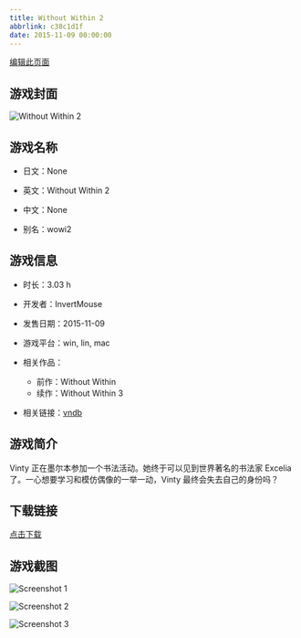 ```yaml
---
title: Without Within 2
abbrlink: c38c1d1f
date: 2015-11-09 00:00:00
---
```

[编辑此页面](https://github.com/ACG-3/ADV3-source/blob/main/source/_posts/Without%20Within%202.md)

## 游戏封面

![Without Within 2](https://pan.timero.xyz/d/onedrive/img_lib_001/Without%20Within%202_cover.avif)


## 游戏名称

- 日文：None
- 英文：Without Within 2
- 中文：None

- 别名：wowi2


## 游戏信息

- 时长：3.03 h
- 开发者：InvertMouse
- 发售日期：2015-11-09
- 游戏平台：win, lin, mac
- 相关作品：
   - 前作：Without Within
   - 续作：Without Within 3

- 相关链接：[vndb](https://vndb.org/v18202)


## 游戏简介

Vinty 正在墨尔本参加一个书法活动。她终于可以见到世界著名的书法家 Excelia 了。一心想要学习和模仿偶像的一举一动，Vinty 最终会失去自己的身份吗？




## 下载链接

[点击下载](https://pan.timero.xyz/onedrive/adv_lib_001/Without%20Within%202)


## 游戏截图


![Screenshot 1](https://pan.timero.xyz/d/onedrive/img_lib_001/Without%20Within%202_Screenshot_1.avif)

![Screenshot 2](https://pan.timero.xyz/d/onedrive/img_lib_001/Without%20Within%202_Screenshot_2.avif)

![Screenshot 3](https://pan.timero.xyz/d/onedrive/img_lib_001/Without%20Within%202_Screenshot_3.avif)

